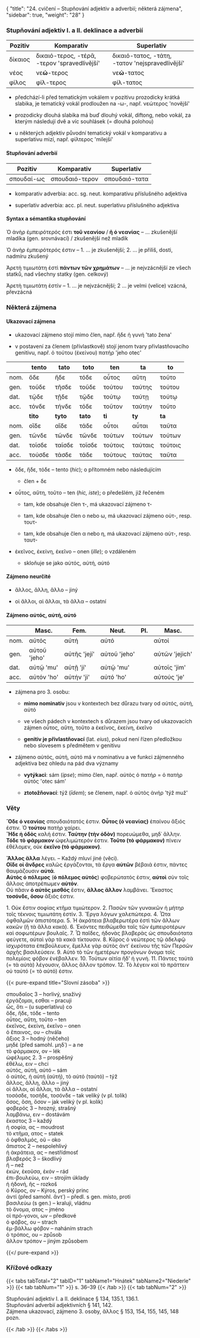 {
"title": "24. cvičení – Stupňování adjektiv a adverbií; některá zájmena",
    "sidebar": true,
    "weight": "28"
}

### Stupňování adjektiv I. a II. deklinace a adverbií

| Pozitiv | Komparativ                                   | Superlativ                                      |
| ------- | -------------------------------------------- | ----------------------------------------------- |
| δίκαιος | δικαιό-τερος, -τέρᾱ, -τερον 'spravedlivější' | δικαιό-τατος, -τάτη, -τατον 'nejspravedlivější' |
| νέος    | νε**ώ**-τερος                                | νε**ώ**-τατος                                   |
| φίλος   | φίλ-τερος                                    | φίλ-τατος                                       |

- předchází-li před tematickým vokálem v pozitivu prozodicky krátká slabika, je tematický vokál prodloužen na -ω-, např. νεώτερος 'novější'

- prozodicky dlouhá slabika má buď dlouhý vokál, diftong, nebo vokál, za kterým následují dvě a víc souhlásek (= dlouhá polohou)

- u některých adjektiv původní tematický vokál v komparativu a superlativu mizí, např. φίλτερος 'milejší'

#### Stupňování adverbií

| Pozitiv    | Komparativ     | Superlativ    |
| ---------- | -------------- | ------------- |
| σπουδαί-ως | σπουδαιό-τερον | σπουδαιό-τατα |

- komparativ adverbia: acc. sg. neut. komparativu příslušného adjektiva

- superlativ adverbia: acc. pl. neut. superlativu příslušného adjektiva

#### Syntax a sémantika stupňování

Ὁ ἀνὴρ ἐμπειρότερός ἐστι **τοῦ νεανίου** / **ἢ ὁ νεανίας** – ... zkušenější mladíka (gen. srovnávací) / zkušenější než mladik  

Ὁ ἀνὴρ ἐμπειρότερός ἐστιν – 1. ... je zkušenější; 2. ... je přiliš, dosti, nadmíru zkušený

Ἀρετὴ τιμιωτάτη ἐστὶ **πάντων τῶν χρημάτων** – ... je nejvzácnější ze všech statků, nad všechny statky (gen. celkový)

Ἀρετὴ τιμιωτάτη ἐστίν – 1. ... je nejvzácnější; 2 ... je velmi (velice) vzácná, převzácná

### Některá zájmena

#### Ukazovací zájmena

- ukazovací zájmeno stojí mimo člen, např. ἥδε ἡ γυνή 'tato žena'

- v postavení za členem (přívlastkově) stojí jenom tvary přivlastňovacího genitivu, např. ὁ τούτου (ἐκείνου) πατήρ 'jeho otec'

|      | tento    | tato     | toto     | ten     | ta      | to      |
| ---- | -------- | -------- | -------- | ------- | ------- | ------- |
| nom. | ὅδε      | ἥδε      | τόδε     | οὗτος   | αὕτη    | τοῦτο   |
| gen. | τοῦδε    | τῆσδε    | τοῦδε    | τούτου  | ταύτης  | τούτου  |
| dat. | τῷδε     | τῇδε     | τῷδε     | τούτῳ   | ταύτῃ   | τούτῳ   |
| acc. | τόνδε    | τήνδε    | τόδε     | τοῦτον  | ταύτην  | τοῦτο   |
|      | **tito** | **tyto** | **tato** | **ti**  | **ty**  | **ta**  |
| nom. | οἵδε     | αἵδε     | τάδε     | οὗτοι   | αὗται   | ταῦτα   |
| gen. | τῶνδε    | τῶνδε    | τῶνδε    | τούτων  | τούτων  | τούτων  |
| dat. | τοῖσδε   | ταῖσδε   | τοῖσδε   | τούτοις | ταύταις | τούτοις |
| acc. | τούσδε   | τάσδε    | τάδε     | τούτους | ταύτας  | ταῦτα   |

- ὅδε, ἥδε, τόδε – tento (*hic*); o přítomném nebo následujícím
  
  - člen + δε

- οὗτος, αὕτη, τοῦτο – ten (*hic, iste*); o předešlém, již řečeném
  
  - tam, kde obsahuje člen τ-, má ukazovací zájmeno τ-
  
  - tam, kde obsahuje člen ο nebo ω, má ukazovací zájmeno οὑτ-, resp. τουτ-
  
  - tam, kde obsahuje člen α nebo η, má ukazovací zájmeno αὑτ-, resp. ταυτ-

- ἐκεῖνος, ἐκείνη, ἐκεῖνο – onen (*ille*); o vzdáleném
  
  - skloňuje se jako αὐτός, αὐτή, αὐτό

#### Zájmeno neurčité

- ἄλλος, ἄλλη, ἄλλο – jiný

- oἱ ἄλλοι, αἱ ἄλλαι, τὰ ἄλλα – ostatní

#### Zájmeno αὐτός, αὐτή, αὐτό

|      | Masc.        | Fem.         | Neut.        | Pl. | Masc.          | Fem.           | Neut.          |
| ---- | ------------ | ------------ | ------------ | --- | -------------- | -------------- | -------------- |
| nom. | αὐτός        | αὐτή         | αὐτό         |     | αὐτοί          | αὐταί          | αὐτά           |
| gen. | αὐτοῦ 'jeho' | αὐτῆς 'její' | αὐτοῦ 'jeho' |     | αὐτῶν 'jejich' | αὐτῶν 'jejich' | αὐτῶν 'jejich' |
| dat. | αὐτῷ 'mu'    | αὐτῇ 'jí'    | αὐτῷ 'mu'    |     | αὐτοῖς 'jim'   | αὐταῖς 'jim'   | αὐτοῖς 'jim'   |
| acc. | αὐτόν 'ho'   | αὐτήν 'ji'   | αὐτό 'ho'    |     | αὐτούς 'je'    | αὐτάς 'je'     | αὐτά 'je'      |

- zájmena pro 3. osobu:
  
  - **mimo nominativ** jsou v kontextech bez důrazu tvary od αὐτός, αὐτή, αὐτό
  
  - ve všech pádech v kontextech s důrazem jsou tvary od ukazovacích zájmen οὗτος, αὕτη, τοῦτο a ἐκεῖνος, ἐκείνη, ἐκεῖνο  
  
  - **genitiv je přivlastňovací** (lat. *eius*), pokud není řízen předložkou nebo slovesem s předmětem v genitivu

- zájmeno αὐτός, αὐτή, αὐτό má v nominativu a ve funkci zájmenného adjektiva bez ohledu na pád dva významy
  
  - **vytýkaci**: sám (*ipse*); mimo člen, např. αὐτὸς ὁ πατήρ = ὁ πατὴρ αὐτός 'otec sám'
  
  - **ztotožňovací**: týž (*īdem*); se členem, např. ὁ αὐτὸς ἀνήρ  'týž muž'

### Věty

**Ὅδε ὁ νεανίας** σπουδαιότατός ἐστιν. **Οὗτος (ὁ νεανίας)** ἐπαίνου
ἄξιός ἐστιν.  Ὁ **τούτου** πατὴρ χαίρει.  
**Ἥδε ἡ ὁδὸς** καλή ἐστιν. **Ταύτην (τὴν ὁδὸν)** πορευώμεθα, μηδ᾽ ἄλλην.  
**Tóδε τὸ φάρμακον** ὠφελιμώτερόν ἐστιν. **Τοῦτο (τὸ φάρμακον)** πίνειν ἐθέλομεν, οὐκ **ἐκεῖνο (τὸ φάρμακον)**.

**Ἄλλος ἄλλα** λέγει. – Každý mluví jiné (věci).  
**Οἵδε oἱ ἄνδρες** καλῶς ἐργάζονται, τὰ ἔργα **αὐτῶν** βέβαιά ἐστιν, πάντες θαυμάζουσιν **αὐτά**.  
**Αὐτὸς ὁ πόλεμος** (**ὁ πόλεμος αὐτός**) φοβερώτατός ἐστιν, **αὐτοὶ** σὺν τοῖς ἄλλοις ἀποτρέπωμεν **αὐτόν**.  
Οὐ πᾶσιν **ὁ αὐτὸς μισθός** ἔστιν, **ἄλλος ἄλλον** λαμβάνει. Ἕκαστος **τοσόνδε, ὅσου** ἄξιός ἐστιν.  

1\. Οὐκ ἔστιν σοφίας κτῆμα τιμιώτερον. 2. Πασῶν τῶν γυναικῶν ἡ
μήτηρ τοῖς τέκνοις τιμιωτάτη ἐστίν. 3. Ἔργα λόγων χαλεπώτερα. 4. Ὦτα ὀφθαλμῶν ἀπιστότερα. 5. Ἡ ἀκράτεια βλαβερωτέρα ἐστὶ τῶν ἄλλων κακῶν (ἢ τὰ ἄλλα κακά). 6. Ἑκόντες πειθώμεθα ταῖς τῶν ἐμπειροτέρων καὶ σοφωτέρων βουλαῖς. 7. Ὦ παῖδες, ἡδονὰς βλαβερὰς ὡς σπουδαιότατα φεύγετε, αὐταὶ γὰρ τὰ κακὰ τίκτουσιν. 8. Κῦρος
ὁ νεώτερος τῷ ἀδελφῷ ἰσχυρότατα ἐπεβούλευεν, ἔμελλε γὰρ αὐτὸς ἀντ᾽
ἐκείνου τῆς τῶν Περσῶν ἀρχῆς βασιλεύσειν. 9. Αὐτὸ τὸ τῶν ἡμετέρων προγόνων ὄνομα τοῖς πολεμίοις φόβον ἐνέβαλλεν. 10. Τούτων αἰτία ἥδ' ἡ γυνή. 11. Πάντες ταὐτὰ (= τὰ αὐτὰ) λέγουσιν, ἄλλος ἄλλον τρόπον. 12. Τὸ λέγειν καὶ τὸ πράττειν οὐ ταὐτό (= τὸ αὐτό) ἐστιν. 

{{< pure-expand title="Slovní zásoba" >}}      

σπουδαῖος 3 – horlivý, snaživý  
ἐργάζομαι, εσθαι – pracuji  
ὧς, ὅτι – (u superlativu) co  
ὅδε, ἥδε, τόδε – tento  
οὗτος, αὕτη, τοῦτο – ten  
ἐκεῖνος, ἐκείνη, ἐκεῖνο  – onen  
ὁ ἔπαινος, oυ – chvála  
ἄξιος 3 – hodný (něčeho)  
μηδέ (před samohl. μηδ᾽) – a ne  
τὸ φάρμακον, ov – lék  
ὠφέλιμος 2. 3 – prospěšný  
ἐθέλω, ειν – chci  
αὐτός, αὐτή, αὐτό – sám  
ὁ αὐτός, ἠ αὐτή (αὐτή), τὸ αὐτό (ταὐτό) – týž  
ἄλλος, ἄλλη, ἄλλο – jiný  
οἱ ἄλλοι, αἱ ἄλλαι, τὰ ἄλλα – ostatní  
τοσόσδε, τοσήδε, τοσόνδε – tak veliký (v pl. tolik)  
ὅσος, ὅση, ὅσον – jak veliký (v pl. kolik)  
φοβερός 3 – hrozný, strašný  
λαμβάνω, ειν – dostávám  
ἕκαστος 3 – každý  
ἡ σοφία, ας – moudrost  
τὸ κτῆμα, ατος – statek   
ὁ ὀφθαλμός, οῦ – oko  
ἄπιστος 2 – nespolehlivý  
ἡ ἀκράτεια, ας – nestřídmosť  
βλαβερός 3 – škodlivý  
ἤ – než  
ἑκών, ἑκοῦσα, ἑκόν – rád  
ἐπι-βουλεύω, ειν – strojím úklady  
ἡ ἡδονή, ῆς – rozkoš  
ὁ Κῦρος, ov – Kýros, perský princ  
ἀντί (před samohl. ἄντ᾽) – předl. s gen. místo, proti   
βασιλεύω (s gen.) – kraluji, vládnu  
τὸ ὄνομα, ατος – jméno  
oἱ πρό-γονοι, ωv – předkové  
ὁ φόβος, oυ – strach  
ἐμ-βάλλω φόβον – naháním strach  
ὁ τρόπος, oυ – způsob  
ἄλλον τρόπον – jiným způsobem  

{{</ pure-expand >}}

### Křížové odkazy

{{< tabs tabTotal="2" tabID="1" tabName1="Hnátek" tabName2="Niederle" >}}
{{< tab tabNum="1" >}}
s. 36–39
{{< /tab >}}
{{< tab tabNum="2" >}}

Stupňování adjektiv I. a II. deklinace § 134, 135.1, 136.1.  
Stupňování adverbií adjektivních § 141, 142.  
Zájmena ukazovací, zájmeno 3. osoby, ἄλλος § 153, 154, 155, 145, 148 pozn.

{{< /tab >}}
{{< /tabs >}}
